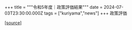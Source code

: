 +++
title = """令和5年度｜政策評価結果"""
date = 2024-07-03T23:30:00.000Z
tags = ["kuriyama","news"]
+++
政策評価

[[source]](https://www.town.kuriyama.hokkaido.jp/soshiki/31/27905.html)
